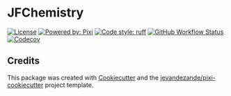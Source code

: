 # JFChemistry

[![License](https://img.shields.io/github/license/cfarm6/jfchemistry)](https://github.com/cfarm6/jfchemistry/blob/main/LICENSE)
[![Powered by: Pixi](https://img.shields.io/badge/Powered_by-Pixi-facc15)](https://pixi.sh)
[![Code style: ruff](https://img.shields.io/badge/code%20style-ruff-000000.svg)](https://github.com/astral-sh/ruff)
[![GitHub Workflow Status](https://img.shields.io/github/actions/workflow/status/cfarm6/jfchemistry/test.yml?branch=main&logo=github-actions)](https://github.com/cfarm6/jfchemistry/actions/)
[![Codecov](https://img.shields.io/codecov/c/github/cfarm6/jfchemistry)](https://codecov.io/gh/cfarm6/jfchemistry)

## Credits

This package was created with [Cookiecutter](https://github.com/audreyr/cookiecutter) and the [jevandezande/pixi-cookiecutter](https://github.com/jevandezande/pixi-cookiecutter) project template.
